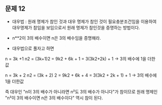 ## 문제 12 
- 대우법 : 원래 명제가 참인 것과 대우 명제가 참인 것이 필요충분조건임을 이용하여 대우명제가 참임을 보임으로서 원래 명제가 참인것을 증명하는 방법이다.

- n**2이 3의 배수이면 n은 3의 배수임을 증명해라.
- 대우법으로 풀자고 하면


n = 3k +1
n2 = (3k+1)2
    = 9k2 + 6k + 1
    = 3(3k2+2k) + 1 
    -> 3의 배수에 1을 더한값

n = 3k + 2
n2 = (3k + 2) 2
    = 9k2 + 6k + 4
    = 3(3k2 + 2k + 1) + 1
    -> 3의 배수에 1을 더한값

즉 대우인 "n이 3의 배수가 아니라면 n²도 3의 배수가 아니다"가 참이므로
원래 명제인 "n²이 3의 배수이면 n은 3의 배수이다" 역시 참이 된다.

